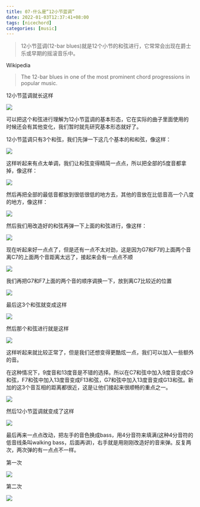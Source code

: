 ```yaml
---
title: 07-什么是“12小节蓝调”
date: 2022-01-03T12:37:41+08:00
tags: [nicechord]
categories: [music]
---
```


> 12小节蓝调(12-bar blues)就是12个小节的和弦进行，它常常会出现在爵士乐或早期的摇滚音乐中。

Wikipedia

> The 12-bar blues in one of the most prominent chord progressions in popular music.

12小节蓝调就长这样

![](https://raw.githubusercontent.com/songmz/ImageHosting/master/img/20210208153250.png)

可以把这个和弦进行理解为12小节蓝调的基本形态，它在实际的曲子里面使用的时候还会有其他变化，我们暂时就先研究基本形态就好了。

12小节蓝调只有3个和弦，我们先弹一下这几个基本的和和弦，像这样：

![](https://raw.githubusercontent.com/songmz/ImageHosting/master/img/20210208153534.png)

这样听起来有点太单调，我们让和弦变得精简一点点，所以把全部的5度音都拿掉，像这样：

![](https://raw.githubusercontent.com/songmz/ImageHosting/master/img/20210208153723.png)

然后再把全部的最低音都放到很低很低的地方去，其他的音放在比低音高一个八度的地方，像这样：

![](https://raw.githubusercontent.com/songmz/ImageHosting/master/img/20210208153853.png)

然后我们用改造好的和弦再弹一下上面的和弦进行，像这样：

![](https://raw.githubusercontent.com/songmz/ImageHosting/master/img/20210208154132.png)

现在听起来好一点点了，但是还有一点不太对劲，这是因为G7和F7的上面两个音离C7的上面两个音距离太远了，接起来会有一点点不顺

![](https://raw.githubusercontent.com/songmz/ImageHosting/master/img/20210208154326.png)

我们再把G7和F7上面的两个音的顺序调换一下，放到离C7比较近的位置

![](https://raw.githubusercontent.com/songmz/ImageHosting/master/img/20210208154457.png)

最后这3个和弦就变成这样

![](https://raw.githubusercontent.com/songmz/ImageHosting/master/img/20210208154629.png)

然后那个和弦进行就是这样

![](https://raw.githubusercontent.com/songmz/ImageHosting/master/img/20210208155118.png)

这样听起来就比较正常了，但是我们还想变得更酷炫一点，我们可以加入一些额外的音。

在这种情况下，9度音和13度音是不错的选择。所以在C7和弦中加入9度音变成C9和弦，F7和弦中加入13度音变成F13和弦，G7和弦中加入13度音变成G13和弦。新加的这3个音互相的距离都很近，这是让他们接起来很顺畅的重点之一。

![](https://raw.githubusercontent.com/songmz/ImageHosting/master/img/20210208155523.png)

然后12小节蓝调就变成了这样

![](https://raw.githubusercontent.com/songmz/ImageHosting/master/img/20210208155551.png)

最后再来一点点改动，把左手的音色换成bass，用4分音符来填满(这种4分音符的低音线条叫walking bass，后面再讲)，右手就是用刚刚改造好的音来弹。反复两次，两次弹的有一点点不一样。

第一次

![](https://raw.githubusercontent.com/songmz/ImageHosting/master/img/20210208160902.png)

第二次

![](https://raw.githubusercontent.com/songmz/ImageHosting/master/img/20210208160956.png)
